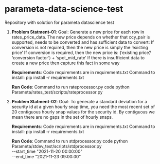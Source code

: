 # parameta-data-science-test
Repository with solution for parameta datascience test
1. **Problem Statment-01**:
   Goal: Generate a new price for each row in rates_price_data. The new price depends on whether that ccy_pair is supported, needs to be converted and has sufficient data to convert:
         If conversion is not required, then the new price is simply the ‘existing price’
         If conversion is required, then the new price is: (‘existing price’/ ‘conversion factor’) + ‘spot_mid_rate’
         If there is insufficient data to create a new price then capture this fact in some way
   
   **Requirements**:
   Code requirements are in requirements.txt
   Command to install:
   pip install -r requirements.txt

   **Run Code**:
   Command to run rateprocessor.py code
   python Parameta/rates_test/scripts/rateprocessor.py

3. **Problem Statment-02**:
   Goal: To generate a standard deviation for a security id at a given hourly snap time, you need the most recent set of 20 contiguous hourly snap values for the security id. By contiguous we mean there are no gaps in the set of hourly snaps.
   
   **Requirements**:
   Code requirements are in requirements.txt
   Command to install:
   pip install -r requirements.txt

   **Run Code**:
   Command to run stdprocessor.py code
   python Parameta/stdev_test/scripts/stdprocessor.py \
    --start_time "2021-11-20 00:00:00" \
    --end_time "2021-11-23 09:00:00"
